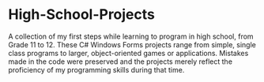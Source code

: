 # High-School-Projects
A collection of my first steps while learning to program in high school, from Grade 11 to 12. These C# Windows Forms projects range from simple, single class programs to larger, object-oriented games or applications. Mistakes made in the code were preserved and the projects merely reflect the proficiency of my programming skills during that time.
